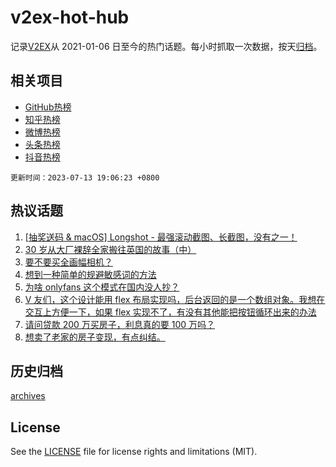 # v2ex-hot-hub

 记录[V2EX](https://www.v2ex.com/)从 2021-01-06 日至今的热门话题。每小时抓取一次数据，按天[归档](archives)。
 
 ## 相关项目

- [GitHub热榜](https://github.com/lonnyzhang423/github-hot-hub)
- [知乎热榜](https://github.com/lonnyzhang423/zhihu-hot-hub)
- [微博热榜](https://github.com/lonnyzhang423/weibo-hot-hub)
- [头条热榜](https://github.com/lonnyzhang423/toutiao-hot-hub)
- [抖音热榜](https://github.com/lonnyzhang423/douyin-hot-hub)


 `更新时间：2023-07-13 19:06:23 +0800`

## 热议话题

1. [[抽奖送码 & macOS] Longshot - 最强滚动截图、长截图，没有之一！](https://www.v2ex.com/t/956351)
1. [30 岁从大厂裸辞全家搬往英国的故事（中）](https://www.v2ex.com/t/956323)
1. [要不要买全画幅相机？](https://www.v2ex.com/t/956304)
1. [想到一种简单的规避敏感词的方法](https://www.v2ex.com/t/956482)
1. [为啥 onlyfans 这个模式在国内没人抄？](https://www.v2ex.com/t/956314)
1. [V 友们，这个设计能用 flex 布局实现吗，后台返回的是一个数组对象。我想在交互上方便一下，如果 flex 实现不了，有没有其他能把按钮循环出来的办法](https://www.v2ex.com/t/956387)
1. [请问贷款 200 万买房子，利息真的要 100 万吗？](https://www.v2ex.com/t/956305)
1. [想卖了老家的房子变现，有点纠结。](https://www.v2ex.com/t/956428)

## 历史归档

[archives](archives)

## License

See the [LICENSE](LICENSE) file for license rights and limitations (MIT).
